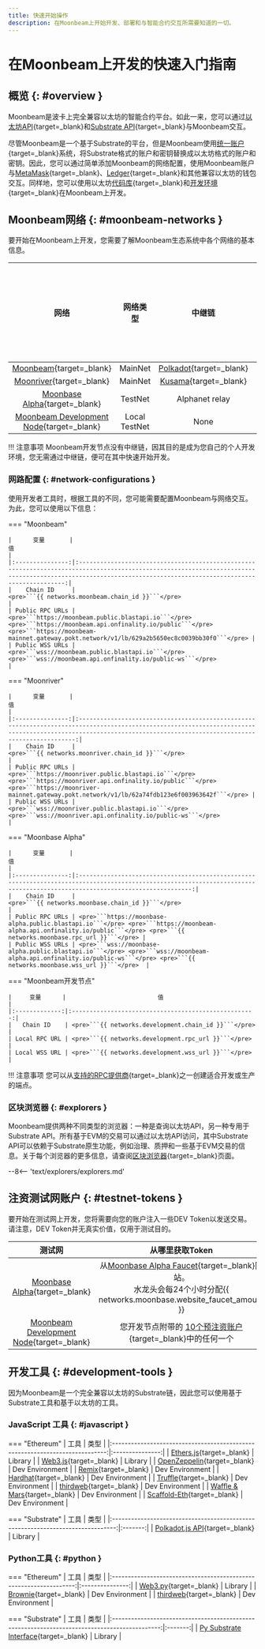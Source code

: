 ```yaml
---
title: 快速开始操作
description: 在Moonbeam上开始开发、部署和与智能合约交互所需要知道的一切。
---
```


# 在Moonbeam上开发的快速入门指南

## 概览 {: #overview }

Moonbeam是波卡上完全兼容以太坊的智能合约平台。如此一来，您可以通过[以太坊API](/builders/build/eth-api/){target=_blank}和[Substrate API](/builders/build/substrate-api/){target=_blank}与Moonbeam交互。

尽管Moonbeam是一个基于Substrate的平台，但是Moonbeam使用[统一账户](/learn/features/unified-accounts){target=_blank}系统，将Substrate格式的账户和密钥替换成以太坊格式的账户和密钥。因此，您可以通过简单添加Moonbeam的网络配置，使用Moonbeam账户与[MetaMask](/tokens/connect/metamask){target=_blank}、[Ledger](/tokens/connect/ledger/){target=_blank}和其他兼容以太坊的钱包交互。同样地，您可以使用以太坊[代码库](/builders/build/eth-api/libraries/){target=_blank}和[开发环境](/builders/build/eth-api/dev-env/){target=_blank}在Moonbeam上开发。

## Moonbeam网络 {: #moonbeam-networks }

要开始在Moonbeam上开发，您需要了解Moonbeam生态系统中各个网络的基本信息。

|                                          网络                                           |   网络类型    |                        中继链                        | 原生资产符号 | 原生资产小数位数 |
|:---------------------------------------------------------------------------------------:|:-------------:|:----------------------------------------------------:|:------------:|:----------------:|
|           [Moonbeam](/builders/get-started/networks/moonbeam){target=_blank}            |    MainNet    | [Polkadot](https://polkadot.network/){target=_blank} |     GLMR     |        18        |
|          [Moonriver](/builders/get-started/networks/moonriver){target=_blank}           |    MainNet    |   [Kusama](https://kusama.network/){target=_blank}   |     MOVR     |        18        |
|        [Moonbase Alpha](/builders/get-started/networks/moonbase){target=_blank}         |    TestNet    |                    Alphanet relay                    |     DEV      |        18        |
| [Moonbeam Development Node](/builders/get-started/networks/moonbeam-dev){target=_blank} | Local TestNet |                         None                         |     DEV      |        18        |

!!! 注意事项
    Moonbeam开发节点没有中继链，因其目的是成为您自己的个人开发环境，您无需通过中继链，便可在其中快速开始开发。

### 网路配置 {: #network-configurations }

使用开发者工具时，根据工具的不同，您可能需要配置Moonbeam与网络交互。为此，您可以使用以下信息：

=== "Moonbeam"

    |      变量       |                                                                                                       值                                                                                                       |
    |:---------------:|:--------------------------------------------------------------------------------------------------------------------------------------------------------------------------------------------------------------:|
    |    Chain ID     |                                                                               <pre>```{{ networks.moonbeam.chain_id }}```</pre>                                                                                |
    | Public RPC URLs | <pre>```https://moonbeam.public.blastapi.io```</pre> <pre>```https://moonbeam.api.onfinality.io/public```</pre>  <pre>```https://moonbeam-mainnet.gateway.pokt.network/v1/lb/629a2b5650ec8c0039bb30f0```</pre> |
    | Public WSS URLs |                                                 <pre>```wss://moonbeam.public.blastapi.io```</pre> <pre>```wss://moonbeam.api.onfinality.io/public-ws```</pre>                                                 |

=== "Moonriver"

    |      变量       |                                                                                                        值                                                                                                         |
    |:---------------:|:-----------------------------------------------------------------------------------------------------------------------------------------------------------------------------------------------------------------:|
    |    Chain ID     |                                                                                <pre>```{{ networks.moonriver.chain_id }}```</pre>                                                                                 |
    | Public RPC URLs | <pre>```https://moonriver.public.blastapi.io```</pre> <pre>```https://moonriver.api.onfinality.io/public```</pre>  <pre>```https://moonriver-mainnet.gateway.pokt.network/v1/lb/62a74fdb123e6f003963642f```</pre> |
    | Public WSS URLs |                                                 <pre>```wss://moonriver.public.blastapi.io```</pre> <pre>```wss://moonriver.api.onfinality.io/public-ws```</pre>                                                  |

=== "Moonbase Alpha"

    |      变量       |                                                                                      值                                                                                      |
    |:---------------:|:----------------------------------------------------------------------------------------------------------------------------------------------------------------------------:|
    |    Chain ID     |                                                              <pre>```{{ networks.moonbase.chain_id }}```</pre>                                                               |
    | Public RPC URLs | <pre>```https://moonbase-alpha.public.blastapi.io```</pre> <pre>```https://moonbeam-alpha.api.onfinality.io/public```</pre> <pre>```{{ networks.moonbase.rpc_url }}```</pre> |
    | Public WSS URLs | <pre>```wss://moonbase-alpha.public.blastapi.io```</pre> <pre>```wss://moonbeam-alpha.api.onfinality.io/public-ws```</pre> <pre>```{{ networks.moonbase.wss_url }}```</pre>  |

=== "Moonbeam开发节点"

    |     变量      |                          值                          |
    |:-------------:|:----------------------------------------------------:|
    |   Chain ID    | <pre>```{{ networks.development.chain_id }}```</pre> |
    | Local RPC URL | <pre>```{{ networks.development.rpc_url }}```</pre>  |
    | Local WSS URL | <pre>```{{ networks.development.wss_url }}```</pre>  |

!!! 注意事项
    您可以从[支持的RPC提供商](/builders/get-started/endpoints/#endpoint-providers){target=_blank}之一创建适合开发或生产的端点。

### 区块浏览器 {: #explorers }

Moonbeam提供两种不同类型的浏览器：一种是查询以太坊API，另一种专用于Substrate API。所有基于EVM的交易可以通过以太坊API访问，其中Substrate API可以依赖于Substrate原生功能，例如治理、质押和一些基于EVM交易的信息。关于每个浏览器的更多信息，请查阅[区块浏览器](/builders/get-started/explorers){target=_blank}页面。

--8<-- 'text/explorers/explorers.md'

## 注资测试网账户 {: #testnet-tokens }

要开始在测试网上开发，您将需要向您的账户注入一些DEV Token以发送交易。请注意，DEV Token并无真实价值，仅用于测试目的。

|                                         测试网                                          |                                                                     从哪里获取Token                                                                      |
|:---------------------------------------------------------------------------------------:|:--------------------------------------------------------------------------------------------------------------------------------------------------------:|
|        [Moonbase Alpha](/builders/get-started/networks/moonbase){target=_blank}         | 从[Moonbase Alpha Faucet](https://faucet.moonbeam.network/){target=_blank}网站。 <br>水龙头会每24个小时分配{{ networks.moonbase.website_faucet_amount }} |
| [Moonbeam Development Node](/builders/get-started/networks/moonbeam-dev){target=_blank} |        您开发节点附带的 [10个预注资账户](/builders/get-started/networks/moonbeam-dev/#pre-funded-development-accounts){target=_blank}中的任何一个        |

## 开发工具 {: #development-tools }

因为Moonbeam是一个完全兼容以太坊的Substrate链，因此您可以使用基于Substrate工具和基于以太坊的工具。

### JavaScript 工具 {: #javascript }

=== "Ethereum"
    |                                     工具                                     |      类型       |
    |:----------------------------------------------------------------------------:|:---------------:|
    |    [Ethers.js](/builders/build/eth-api/libraries/ethersjs){target=_blank}    |     Library     |
    |      [Web3.js](/builders/build/eth-api/libraries/web3js){target=_blank}      |     Library     |
    | [OpenZeppelin](/builders/build/eth-api/dev-env/openzeppelin/){target=_blank} | Dev Environment |
    |        [Remix](/builders/build/eth-api/dev-env/remix){target=_blank}         | Dev Environment |
    |      [Hardhat](/builders/build/eth-api/dev-env/hardhat){target=_blank}       | Dev Environment |
    |      [Truffle](/builders/build/eth-api/dev-env/truffle){target=_blank}       | Dev Environment |
    |     [thirdweb](/builders/build/eth-api/dev-env/thirdweb){target=_blank}      | Dev Environment |
    | [Waffle & Mars](/builders/build/eth-api/dev-env/waffle-mars){target=_blank}  | Dev Environment |
    | [Scaffold-Eth](/builders/build/eth-api/dev-env/scaffold-eth){target=_blank}  | Dev Environment |
    
=== "Substrate"
    |                                      工具                                       |  类型   |
    |:-------------------------------------------------------------------------------:|:-------:|
    | [Polkadot.js API](/builders/build/substrate-api/polkadot-js-api){target=_blank} | Library |

### Python工具 {: #python }

=== "Ethereum"
    |                                工具                                |      类型       |
    |:------------------------------------------------------------------:|:---------------:|
    | [Web3.py](/builders/build/eth-api/libraries/web3py){target=_blank} |     Library     |
    | [Brownie](/builders/build/eth-api/dev-env/brownie){target=_blank}  | Dev Environment |
    |   [thirdweb](https://portal.thirdweb.com/python){target=_blank}    | Dev Environment |

=== "Substrate"
    |                                             工具                                              |  类型   |
    |:---------------------------------------------------------------------------------------------:|:-------:|
    | [Py Substrate Interface](/builders/build/substrate-api/py-substrate-interface){target=_blank} | Library |
